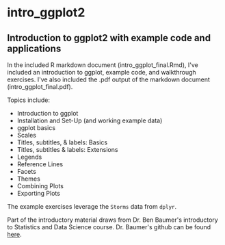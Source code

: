 # intro_ggplot2
## Introduction to ggplot2 with example code and applications

In the included R markdown document (intro_ggplot_final.Rmd), I've included an introduction to ggplot, example code, and walkthrough exercises. I've also included the .pdf output of the markdown document (intro_ggplot_final.pdf). 

Topics include:

- Introduction to ggplot
- Installation and Set-Up (and working example data)
- ggplot basics
- Scales
- Titles, subtitles, & labels: Basics
- Titles, subtitles & labels: Extensions
- Legends
- Reference Lines
- Facets
- Themes
- Combining Plots
- Exporting Plots

The example exercises leverage the `Storms` data from `dplyr`. 

Part of the introductory material draws from Dr. Ben Baumer's introductory to Statistics and Data Science course. Dr. Baumer's github can be found [here](https://github.com/beanumber). 


